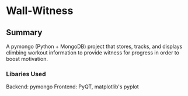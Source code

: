 # Wall-Witness
## Summary
A pymongo (Python + MongoDB) project that stores, tracks, and displays climbing workout information to provide witness for progress in order to boost motivation.

### Libaries Used
Backend:  pymongo
Frontend: PyQT, matplotlib's pyplot
